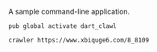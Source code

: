 A sample command-line application.

```
pub global activate dart_clawl
```

```
crawler https://www.xbiquge6.com/8_8109
```